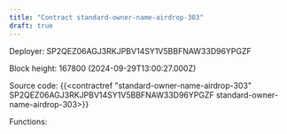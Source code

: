 ```yaml
---
title: "Contract standard-owner-name-airdrop-303"
draft: true
---
```

Deployer: SP2QEZ06AGJ3RKJPBV14SY1V5BBFNAW33D96YPGZF


 



Block height: 167800 (2024-09-29T13:00:27.000Z)

Source code: {{<contractref "standard-owner-name-airdrop-303" SP2QEZ06AGJ3RKJPBV14SY1V5BBFNAW33D96YPGZF standard-owner-name-airdrop-303>}}

Functions:



